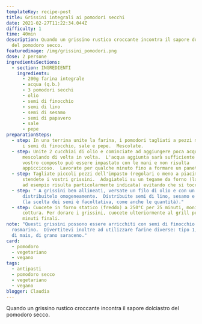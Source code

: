 ```yaml
---
templateKey: recipe-post
title: Grissini integrali ai pomodori secchi
date: 2021-02-27T11:22:34.044Z
difficulty: 1
time: 40min
description: Quando un grissino rustico croccante incontra il sapore dolciastro
  del pomodoro secco.
featuredimage: /img/grissini_pomodori.png
dose: 2 persone
ingredientsSections:
  - section: INGREDIENTI
    ingredients:
      - 200g farina integrale
      - acqua (q.b.)
      - 3 pomodori secchi
      - olio
      - semi di finocchio
      - semi di lino
      - semi di sesamo
      - semi di papavero
      - sale
      - pepe
preparationSteps:
  - step: In una terrina unite la farina, i pomodori tagliati a pezzi molto piccoli,
      i semi di finocchio, sale e pepe.  Mescolate.
  - step: Unite 2 cucchiai di olio e cominciate ad aggiungere poca acqua alla volta,
      mescolando di volta in volta.  L'acqua aggiunta sarà sufficiente quando il
      vostro composto può essere impastato con le mani e non risulta
      appiccicoso.  Lavorate per qualche minuto fino a formare un panetto.
  - step: Tagliate piccoli pezzi dell'impasto (regolari o meno a piacimento) e
      stendete i vostri grissini.  Adagiateli su un tegame da forno (la leccarda
      ad esempio risulta particolarmente indicata) evitando che si tocchino.
  - step: " A grissini ben allineati, versate un filo di olio e con un pennello
      distribuitelo omogeneamente.  Distribuite semi di lino, sesamo e papavero
      (la scelta dei semi è facoltativa, come anche le quantità)."
  - step: Cuocete in forno statico (freddo) a 250°C per 25 minuti, monitorando la
      cottura. Per dorare i grissini, cuocete ulteriormente al grill per pochi
      minuti finali.
note: "Questi grissini possono essere arricchiti con semi di finocchio oppure
  rosmarino.  Divertitevi inoltre ad utilizzare farine diverse: tipo 1,tipo 2,
  di mais, di grano saraceno."
card: 
  - pomodoro
  - vegetariano
  - vegano
tags:
  - antipasti
  - pomodoro secco
  - vegetariano
  - vegano
blogger: Claudia
---
```

Quando un grissino rustico croccante incontra il sapore dolciastro del pomodoro secco.